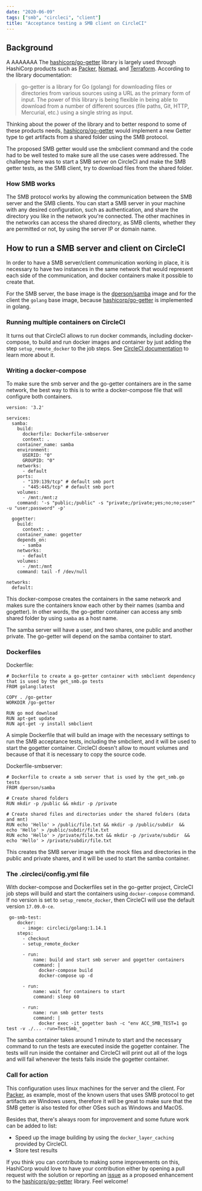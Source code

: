```yaml
---
date: "2020-06-09"
tags: ["smb", "circleci", "client"]
title: "Acceptance testing a SMB client on CircleCI"
---
```


## Background
A
AAAAAAA
The [hashicorp/go-getter](https://github.com/hashicorp/go-getter) library is largely used through HashiCorp products such as [Packer](https://www.packer.io/), [Nomad](https://www.nomadproject.io/), and [Terraform](https://www.terraform.io/). According to the library documentation:    

> go-getter is a library for Go (golang) for downloading files or directories from various sources using a URL as the primary form of input. The power of this library is being flexible in being able to download from a number of different sources (file paths, Git, HTTP, Mercurial, etc.) using a single string as input. 

Thinking about the power of the library and to better respond to some of these products needs, [hashicorp/go-getter](https://github.com/hashicorp/go-getter) would implement a new Getter type to get artifacts from a shared folder using the SMB protocol. 

The proposed SMB getter would use the smbclient command and the code had to be well tested to make sure all the use cases were addressed. The challenge here was to start a SMB server on CircleCI and make the SMB getter tests, as the SMB client, try to download files from the shared folder.

### How SMB works

The SMB protocol works by allowing the communication between the SMB server and the SMB clients. 
You can start a SMB server in your machine with any desired configuration, such as authentication, and share the directory you like in the network you're connected. The other machines in the networks can access the shared directory, as SMB clients, whether they are permitted or not, by using the server IP or domain name. 

## How to run a SMB server and client on CircleCI

In order to have a SMB server/client communication working in place, it is necessary to have two instances in the same network that would represent each side of the communication, and docker containers make it possible to create that.

For the SMB server, the base image is the [dperson/samba](https://github.com/dperson/samba) image and for the client the `golang` base image, because [hashicorp/go-getter](https://github.com/hashicorp/go-getter) is implemented in golang. 

### Running multiple containers on CircleCI

It turns out that CircleCI allows to run docker commands, including docker-compose, to build and run docker images and container by just adding the step `setup_remote_docker` to the job steps. See [CircleCI documentation](https://circleci.com/docs/2.0/building-docker-images/) to learn more about it.


### Writing a docker-compose

To make sure the smb server and the go-getter containers are in the same network, the best way to this is to write a docker-compose file that will configure both containers. 

```
version: '3.2'

services:
  samba:
    build:
      dockerfile: Dockerfile-smbserver
      context: .
    container_name: samba
    environment:
      USERID: "0"
      GROUPID: "0"
    networks:
      - default
    ports:
      - "139:139/tcp" # default smb port
      - "445:445/tcp" # default smb port
    volumes:
      - /mnt:/mnt:z
    command: '-s "public;/public" -s "private;/private;yes;no;no;user" -u "user;password" -p'

  gogetter:
    build:
      context: .
    container_name: gogetter
    depends_on:
      - samba
    networks:
      - default
    volumes:
      - /mnt:/mnt
    command: tail -f /dev/null

networks:
  default:
```

This docker-compose creates the containers in the same network and makes sure the containers know each other by their names (samba and gogetter). In other words, the go-getter container can access any smb shared folder by using `samba` as a host name. 

The samba server will have a user, and two shares, one public and another private. The go-getter will depend on the samba container to start.

### Dockerfiles

Dockerfile:
```
# Dockerfile to create a go-getter container with smbclient dependency that is used by the get_smb.go tests
FROM golang:latest

COPY . /go-getter
WORKDIR /go-getter

RUN go mod download
RUN apt-get update
RUN apt-get -y install smbclient
```
A simple Dockerfile that will build an image with the necessary settings to run the SMB acceptance tests, including the smbclient, and it will be used to start the gogetter container. CircleCI doesn't allow to mount volumes and because of that it is necessary to copy the source code.


Dockerfile-smbserver:
```
# Dockerfile to create a smb server that is used by the get_smb.go tests
FROM dperson/samba

# Create shared folders
RUN mkdir -p /public && mkdir -p /private

# Create shared files and directories under the shared folders (data and mnt)
RUN echo 'Hello' > /public/file.txt && mkdir -p /public/subdir  && echo 'Hello' > /public/subdir/file.txt
RUN echo 'Hello' > /private/file.txt && mkdir -p /private/subdir  && echo 'Hello' > /private/subdir/file.txt
```
This creates the SMB server image with the mock files and directories in the public and private shares, and it will be used to start the samba container.

### The .circleci/config.yml file

With docker-compose and Dockerfiles set in the go-getter project, CircleCI job steps will build and start the containers using `docker-compose` command. If no version is set to `setup_remote_docker`, then CircleCI will use the default version `17.09.0-ce`.


```
 go-smb-test:
    docker:
      - image: circleci/golang:1.14.1
    steps:
      - checkout
      - setup_remote_docker

      - run:
          name: build and start smb server and gogetter containers
          command: |
            docker-compose build
            docker-compose up -d

      - run:
          name: wait for containers to start
          command: sleep 60

      - run:
          name: run smb getter tests
          command: |
            docker exec -it gogetter bash -c "env ACC_SMB_TEST=1 go test -v ./... -run=TestSmb_"

```

The samba container takes around 1 minute to start and the necessary command to run the tests are executed inside the gogetter container. The tests will run inside the container and CircleCI will print out all of the logs and will fail whenever the tests fails inside the gogetter container. 

### Call for action

This configuration uses linux machines for the server and the client. For [Packer](https://www.packer.io/), as example, most of the known users that uses SMB protocol to get artifacts are Windows users, therefore it will be great to make sure that the SMB getter is also tested for other OSes such as Windows and MacOS.

Besides that, there's always room for improvement and some future work can be added to list: 
- Speed up the image building by using the `docker_layer_caching` provided by CircleCI.
- Store test results

If you think you can contribute to making some improvements on this, HashiCorp would love to have your contribution either by opening a pull request with the solution or reporting an [issue](https://github.com/hashicorp/go-getter/issues) as a proposed enhancement to the [hashicorp/go-getter](https://github.com/hashicorp/go-getter) library. Feel welcome! 